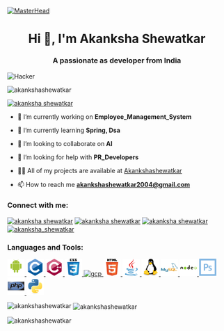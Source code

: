 [![MasterHead](https://forum.vectorworks.net/uploads/monthly_2021_02/sample.gif.415fae3962f032fc47f0c99bceea8135.gif)](https://Akankshashewatkar.io)
<h1 align="center">Hi 👋, I'm Akanksha Shewatkar</h1>
<h3 align="center">A passionate as developer from India</h3>
<img align="center" alt="Hacker" width"400" src="https://benmcewan.com/newsletter/images/2abb3858-690d-4a8f-aae0-05280d4567a5.gif"> 
<p align="left"> <img src="https://komarev.com/ghpvc/?username=akankshashewatkar&label=Profile%20views&color=0e75b6&style=flat" alt="akankshashewatkar" /> </p>

<p align="left"> <a href="https://twitter.com/akanksha shewatkar" target="blank"><img src="https://img.shields.io/twitter/follow/akanksha shewatkar?logo=twitter&style=for-the-badge" alt="akanksha shewatkar" /></a> </p>

- 🔭 I’m currently working on **Employee_Management_System**

- 🌱 I’m currently learning **Spring, Dsa**

- 👯 I’m looking to collaborate on **AI**

- 🤝 I’m looking for help with **PR_Developers**

- 👨‍💻 All of my projects are available at [Akankshashewatkar](Akankshashewatkar)

- 📫 How to reach me **akankshashewatkar2004@gmail.com**

<h3 align="left">Connect with me:</h3>
<p align="left">
<a href="https://twitter.com/akanksha shewatkar" target="blank"><img align="center" src="https://raw.githubusercontent.com/rahuldkjain/github-profile-readme-generator/master/src/images/icons/Social/twitter.svg" alt="akanksha shewatkar" height="30" width="40" /></a>
<a href="https://linkedin.com/in/akanksha shewatkar" target="blank"><img align="center" src="https://raw.githubusercontent.com/rahuldkjain/github-profile-readme-generator/master/src/images/icons/Social/linked-in-alt.svg" alt="akanksha shewatkar" height="30" width="40" /></a>
<a href="https://fb.com/akanksha shewatkar" target="blank"><img align="center" src="https://raw.githubusercontent.com/rahuldkjain/github-profile-readme-generator/master/src/images/icons/Social/facebook.svg" alt="akanksha shewatkar" height="30" width="40" /></a>
<a href="https://instagram.com/akanksha_shewatkar" target="blank"><img align="center" src="https://raw.githubusercontent.com/rahuldkjain/github-profile-readme-generator/master/src/images/icons/Social/instagram.svg" alt="akanksha_shewatkar" height="30" width="40" /></a>
</p>

<h3 align="left">Languages and Tools:</h3>
<p align="left"> <a href="https://developer.android.com" target="_blank" rel="noreferrer"> <img src="https://raw.githubusercontent.com/devicons/devicon/master/icons/android/android-original-wordmark.svg" alt="android" width="40" height="40"/> </a> <a href="https://www.cprogramming.com/" target="_blank" rel="noreferrer"> <img src="https://raw.githubusercontent.com/devicons/devicon/master/icons/c/c-original.svg" alt="c" width="40" height="40"/> </a> <a href="https://www.w3schools.com/cpp/" target="_blank" rel="noreferrer"> <img src="https://raw.githubusercontent.com/devicons/devicon/master/icons/cplusplus/cplusplus-original.svg" alt="cplusplus" width="40" height="40"/> </a> <a href="https://www.w3schools.com/css/" target="_blank" rel="noreferrer"> <img src="https://raw.githubusercontent.com/devicons/devicon/master/icons/css3/css3-original-wordmark.svg" alt="css3" width="40" height="40"/> </a> <a href="https://cloud.google.com" target="_blank" rel="noreferrer"> <img src="https://www.vectorlogo.zone/logos/google_cloud/google_cloud-icon.svg" alt="gcp" width="40" height="40"/> </a> <a href="https://www.w3.org/html/" target="_blank" rel="noreferrer"> <img src="https://raw.githubusercontent.com/devicons/devicon/master/icons/html5/html5-original-wordmark.svg" alt="html5" width="40" height="40"/> </a> <a href="https://www.java.com" target="_blank" rel="noreferrer"> <img src="https://raw.githubusercontent.com/devicons/devicon/master/icons/java/java-original.svg" alt="java" width="40" height="40"/> </a> <a href="https://www.linux.org/" target="_blank" rel="noreferrer"> <img src="https://raw.githubusercontent.com/devicons/devicon/master/icons/linux/linux-original.svg" alt="linux" width="40" height="40"/> </a> <a href="https://www.mysql.com/" target="_blank" rel="noreferrer"> <img src="https://raw.githubusercontent.com/devicons/devicon/master/icons/mysql/mysql-original-wordmark.svg" alt="mysql" width="40" height="40"/> </a> <a href="https://nodejs.org" target="_blank" rel="noreferrer"> <img src="https://raw.githubusercontent.com/devicons/devicon/master/icons/nodejs/nodejs-original-wordmark.svg" alt="nodejs" width="40" height="40"/> </a> <a href="https://www.photoshop.com/en" target="_blank" rel="noreferrer"> <img src="https://raw.githubusercontent.com/devicons/devicon/master/icons/photoshop/photoshop-line.svg" alt="photoshop" width="40" height="40"/> </a> <a href="https://www.php.net" target="_blank" rel="noreferrer"> <img src="https://raw.githubusercontent.com/devicons/devicon/master/icons/php/php-original.svg" alt="php" width="40" height="40"/> </a> <a href="https://www.python.org" target="_blank" rel="noreferrer"> <img src="https://raw.githubusercontent.com/devicons/devicon/master/icons/python/python-original.svg" alt="python" width="40" height="40"/> </a> </p>

<p><img align="left" src="https://github-readme-stats.vercel.app/api/top-langs?username=akankshashewatkar&show_icons=true&locale=en&layout=compact" alt="akankshashewatkar" /></p>

<p>&nbsp;<img align="center" src="https://github-readme-stats.vercel.app/api?username=akankshashewatkar&show_icons=true&locale=en" alt="akankshashewatkar" /></p>

<p><img align="center" src="https://github-readme-streak-stats.herokuapp.com/?user=akankshashewatkar&" alt="akankshashewatkar" /></p>
